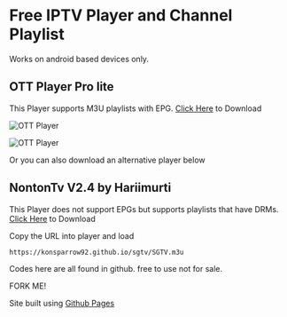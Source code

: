 # Free IPTV Player and Channel Playlist

Works on android based devices only.

## OTT Player Pro lite 
This Player supports M3U playlists with EPG. [Click Here](https://drive.google.com/file/d/1NlYaoay6-gK5TxJGerGJNFhN9dxhwpk0/view?usp=sharing) to Download

![OTT Player](https://play-lh.googleusercontent.com/06G8NX5ToJcqS6YPv1GR-V4yfwYasXgaxWkZ6k3kASK-GYHsZ7gnEbiFKK460e33Yukp=w720-h310-rw)

![OTT Player](https://play-lh.googleusercontent.com/pwJ9CyW2JB81t8_cACHW24Ez3kT0PmdcwE4soz3G4vgGaTpUuuVIvpMgua7P4vNFPg=w720-h310-rw)

Or you can also download an alternative player below

## NontonTv V2.4 by Hariimurti
This Player does not support EPGs but supports playlists that have DRMs. [Click Here](https://github.com/hariimurti/NontonTV/releases/download/v2.4/net.harimurti.tv_v2.4_b540.apk) to Download


Copy the URL into player and load
```
https://konsparrow92.github.io/sgtv/SGTV.m3u
```

Codes here are all found in github. free to use not for sale.

FORK ME!

Site built using [Github Pages](https://github.com)
